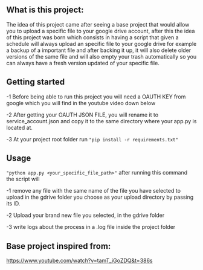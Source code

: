 ## What is this project:
The idea of this project came after seeing a base
project that would allow you to upload a specific file to your google drive account, after this the idea of this project was born which consists in
having a script that given a schedule will always
upload an specific file to your google drive for
example a backup of a important file and after backing it up, it will also delete older versions of
the same file and will also empty your trash automatically so you can always have a fresh version
updated of your specific file.

## Getting started

-1 Before being able to run this project you will need
a OAUTH KEY from google which you will find in the youtube video down below

-2 After getting your OAUTH JSON FILE, you will rename it to service_account.json and copy it to
the same directory where your app.py is located at.

-3 At your project root folder run `"pip install -r requirements.txt"`

## Usage

`"python app.py <your_specific_file_path>"`
after running this command the script will

-1 remove any file with the same name of the file you have selected to upload in the gdrive folder you choose as your upload directory by passing its ID.

-2 Upload your brand new file you selected, in the gdrive folder

-3 write logs about the process in a .log file inside the project folder



## Base project inspired from:
https://www.youtube.com/watch?v=tamT_iGoZDQ&t=386s
